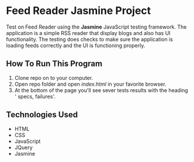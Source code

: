 # Feed Reader Jasmine Project

Test on Feed Reader using the **Jasmine** JavaScript testing framework.
The application is a simple RSS reader that display blogs and  also has UI
functionality. The testing does checks to make sure the application is loading
feeds correctly and the UI is functioning properly. 

## How To Run This Program

1. Clone repo on to your computer.
2. Open repo folder and open *index.html* in your favorite browser.
3. At the bottom of the page you'll see sever tests results with the heading ' specs, failures'.


## Technologies Used

* HTML
* CSS
* JavaScript
* JQuery
* Jasmine
